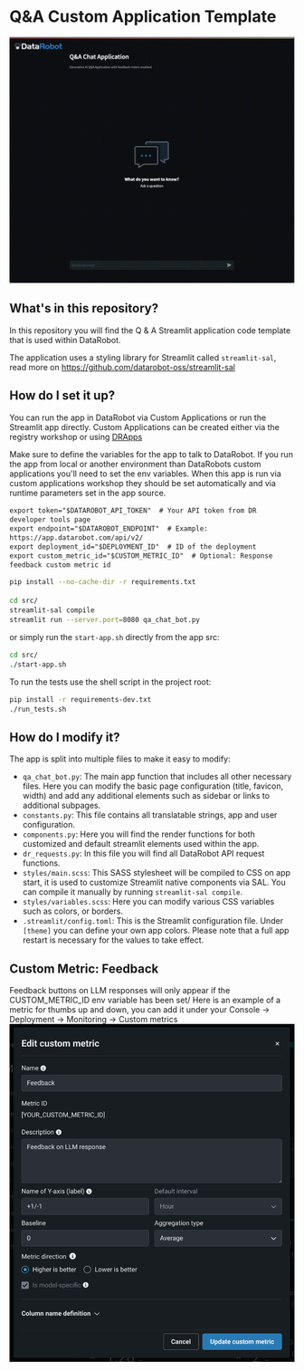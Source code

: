 # Q&A Custom Application Template

![App Demo gif](https://github.com/datarobot-oss/qa-app-streamlit/blob/main/assets/qa_app_demo.gif)

## What's in this repository?
In this repository you will find the Q &amp; A Streamlit application code template that is used within DataRobot.

The application uses a styling library for Streamlit called `streamlit-sal`, read more
on https://github.com/datarobot-oss/streamlit-sal

## How do I set it up?

You can run the app in DataRobot via Custom Applications or run the Streamlit app directly.
Custom Applications can be created either via the registry workshop or
using [DRApps](https://github.com/datarobot/dr-apps/blob/main/README.md)

Make sure to define the variables for the app to talk to DataRobot. If you run the app from local or another environment
than DataRobots custom applications you'll need to set the env variables. When this app is run via
custom applications workshop they should be set automatically and via runtime parameters set in the app source.

```shell
export token="$DATAROBOT_API_TOKEN"  # Your API token from DR developer tools page
export endpoint="$DATAROBOT_ENDPOINT"  # Example: https://app.datarobot.com/api/v2/
export deployment_id="$DEPLOYMENT_ID"  # ID of the deployment
export custom_metric_id="$CUSTOM_METRIC_ID"  # Optional: Response feedback custom metric id 
```

```sh
pip install --no-cache-dir -r requirements.txt

cd src/
streamlit-sal compile
streamlit run --server.port=8080 qa_chat_bot.py
```

or simply run the `start-app.sh` directly from the app src:

```sh
cd src/
./start-app.sh
```

To run the tests use the shell script in the project root:
```sh
pip install -r requirements-dev.txt
./run_tests.sh
```

## How do I modify it?

The app is split into multiple files to make it easy to modify:

- `qa_chat_bot.py`: The main app function that includes all other necessary files. Here you can modify the basic page
  configuration (title, favicon, width) and add any additional elements such as sidebar or links to additional subpages.
- `constants.py`: This file contains all translatable strings, app and user configuration.
- `components.py`: Here you will find the render functions for both customized and default streamlit elements used
  within the app.
- `dr_requests.py`: In this file you will find all DataRobot API request functions.
- `styles/main.scss`: This SASS stylesheet will be compiled to CSS on app start, it is used to customize Streamlit
  native components via SAL. You can compile it manually by running `streamlit-sal compile`.
- `styles/variables.scss`: Here you can modify various CSS variables such as colors, or borders.
- `.streamlit/config.toml`: This is the Streamlit configuration file. Under `[theme]` you can define your own app
  colors. Please note that a full app restart is necessary for the values to take effect.

## Custom Metric: Feedback

Feedback buttons on LLM responses will only appear if the CUSTOM_METRIC_ID env variable has been set/
Here is an example of a metric for thumbs up and down, you can add it under your Console -> Deployment -> Monitoring ->
Custom metrics
![Custom Metric Example](https://github.com/datarobot-oss/qa-app-streamlit/blob/main/assets/custom_metric_example.png)